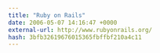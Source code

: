 ```yaml
---
title: "Ruby on Rails"
date: 2006-05-07 14:16:47 +0000
external-url: http://www.rubyonrails.org/
hash: 3bfb32619676015365fbffbf210a4c11
---
```




